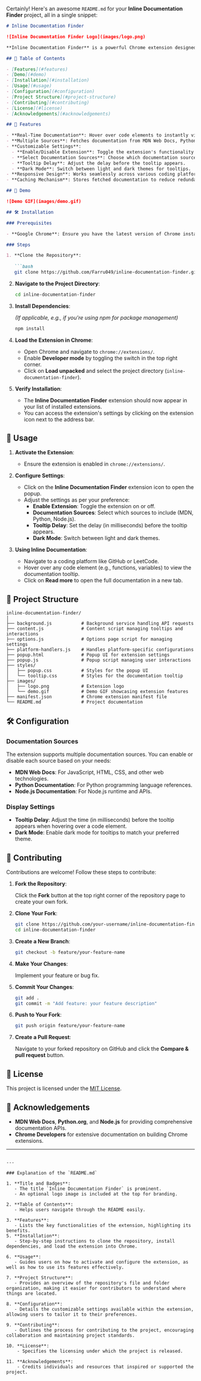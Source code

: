 Certainly! Here's an awesome `README.md` for your **Inline Documentation Finder** project, all in a single snippet:

```markdown
# Inline Documentation Finder

![Inline Documentation Finder Logo](images/logo.png)

**Inline Documentation Finder** is a powerful Chrome extension designed to enhance your coding experience by providing instant, inline documentation tooltips. Whether you're working on GitHub, LeetCode, or other coding platforms, this extension fetches relevant documentation from sources like MDN Web Docs, Python Documentation, and Node.js Documentation, directly within your browser.

## 📖 Table of Contents

- [Features](#features)
- [Demo](#demo)
- [Installation](#installation)
- [Usage](#usage)
- [Configuration](#configuration)
- [Project Structure](#project-structure)
- [Contributing](#contributing)
- [License](#license)
- [Acknowledgements](#acknowledgements)

## 🚀 Features

- **Real-Time Documentation**: Hover over code elements to instantly view relevant documentation without leaving your current page.
- **Multiple Sources**: Fetches documentation from MDN Web Docs, Python Documentation, and Node.js Documentation.
- **Customizable Settings**:
  - **Enable/Disable Extension**: Toggle the extension's functionality on or off.
  - **Select Documentation Sources**: Choose which documentation sources to include.
  - **Tooltip Delay**: Adjust the delay before the tooltip appears.
  - **Dark Mode**: Switch between light and dark themes for tooltips.
- **Responsive Design**: Works seamlessly across various coding platforms like GitHub and LeetCode.
- **Caching Mechanism**: Stores fetched documentation to reduce redundant API calls and enhance performance.

## 🎥 Demo

![Demo GIF](images/demo.gif)

## 🛠 Installation

### Prerequisites

- **Google Chrome**: Ensure you have the latest version of Chrome installed.

### Steps

1. **Clone the Repository**:
   
   ```bash
   git clone https://github.com/Farru049/inline-documentation-finder.git
   ```

2. **Navigate to the Project Directory**:

   ```bash
   cd inline-documentation-finder
   ```

3. **Install Dependencies**:
   
   *(If applicable, e.g., if you're using npm for package management)*
   
   ```bash
   npm install
   ```

4. **Load the Extension in Chrome**:

   - Open Chrome and navigate to `chrome://extensions/`.
   - Enable **Developer mode** by toggling the switch in the top right corner.
   - Click on **Load unpacked** and select the project directory (`inline-documentation-finder`).

5. **Verify Installation**:
   
   - The **Inline Documentation Finder** extension should now appear in your list of installed extensions.
   - You can access the extension's settings by clicking on the extension icon next to the address bar.

## 📝 Usage

1. **Activate the Extension**:
   
   - Ensure the extension is enabled in `chrome://extensions/`.
   
2. **Configure Settings**:
   
   - Click on the **Inline Documentation Finder** extension icon to open the popup.
   - Adjust the settings as per your preference:
     - **Enable Extension**: Toggle the extension on or off.
     - **Documentation Sources**: Select which sources to include (MDN, Python, Node.js).
     - **Tooltip Delay**: Set the delay (in milliseconds) before the tooltip appears.
     - **Dark Mode**: Switch between light and dark themes.
   
3. **Using Inline Documentation**:
   
   - Navigate to a coding platform like GitHub or LeetCode.
   - Hover over any code element (e.g., functions, variables) to view the documentation tooltip.
   - Click on **Read more** to open the full documentation in a new tab.

## 📂 Project Structure

```
inline-documentation-finder/
│
├── background.js           # Background service handling API requests
├── content.js              # Content script managing tooltips and interactions
├── options.js              # Options page script for managing settings
├── platform-handlers.js    # Handles platform-specific configurations
├── popup.html              # Popup UI for extension settings
├── popup.js                # Popup script managing user interactions
├── styles/
│   ├── popup.css           # Styles for the popup UI
│   └── tooltip.css         # Styles for the documentation tooltip
├── images/
│   ├── logo.png            # Extension logo
│   └── demo.gif            # Demo GIF showcasing extension features
├── manifest.json           # Chrome extension manifest file
└── README.md               # Project documentation
```

## 🛠 Configuration

### Documentation Sources

The extension supports multiple documentation sources. You can enable or disable each source based on your needs:

- **MDN Web Docs**: For JavaScript, HTML, CSS, and other web technologies.
- **Python Documentation**: For Python programming language references.
- **Node.js Documentation**: For Node.js runtime and APIs.

### Display Settings

- **Tooltip Delay**: Adjust the time (in milliseconds) before the tooltip appears when hovering over a code element.
- **Dark Mode**: Enable dark mode for tooltips to match your preferred theme.

## 🤝 Contributing

Contributions are welcome! Follow these steps to contribute:

1. **Fork the Repository**:

   Click the **Fork** button at the top right corner of the repository page to create your own fork.

2. **Clone Your Fork**:

   ```bash
   git clone https://github.com/your-username/inline-documentation-finder.git
   cd inline-documentation-finder
   ```

3. **Create a New Branch**:

   ```bash
   git checkout -b feature/your-feature-name
   ```

4. **Make Your Changes**:

   Implement your feature or bug fix.

5. **Commit Your Changes**:

   ```bash
   git add .
   git commit -m "Add feature: your feature description"
   ```

6. **Push to Your Fork**:

   ```bash
   git push origin feature/your-feature-name
   ```

7. **Create a Pull Request**:

   Navigate to your forked repository on GitHub and click the **Compare & pull request** button.

## 📄 License

This project is licensed under the [MIT License](LICENSE).

## 🙌 Acknowledgements


- **MDN Web Docs**, **Python.org**, and **Node.js** for providing comprehensive documentation APIs.
- **Chrome Developers** for extensive documentation on building Chrome extensions.

---
```

---

### Explanation of the `README.md`

1. **Title and Badges**:
   - The title `Inline Documentation Finder` is prominent.
   - An optional logo image is included at the top for branding.

2. **Table of Contents**:
   - Helps users navigate through the README easily.

3. **Features**:
   - Lists the key functionalities of the extension, highlighting its benefits.
5. **Installation**:
   - Step-by-step instructions to clone the repository, install dependencies, and load the extension into Chrome.

6. **Usage**:
   - Guides users on how to activate and configure the extension, as well as how to use its features effectively.

7. **Project Structure**:
   - Provides an overview of the repository's file and folder organization, making it easier for contributors to understand where things are located.

8. **Configuration**:
   - Details the customizable settings available within the extension, allowing users to tailor it to their preferences.

9. **Contributing**:
   - Outlines the process for contributing to the project, encouraging collaboration and maintaining project standards.

10. **License**:
    - Specifies the licensing under which the project is released.

11. **Acknowledgements**:
    - Credits individuals and resources that inspired or supported the project.

